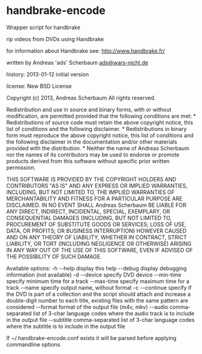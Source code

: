 handbrake-encode
================

Wrapper script for handbrake

rip videos from DVDs using Handbrake

for information about Handbrake see: http://www.handbrake.fr/


written by Andreas 'ads' Scherbaum <ads@wars-nicht.de>

history:
 2013-01-12                initial version


license: New BSD License


Copyright (c) 2013, Andreas Scherbaum
All rights reserved.

Redistribution and use in source and binary forms, with or without
modification, are permitted provided that the following conditions are met:
    * Redistributions of source code must retain the above copyright
      notice, this list of conditions and the following disclaimer.
    * Redistributions in binary form must reproduce the above copyright
      notice, this list of conditions and the following disclaimer in the
      documentation and/or other materials provided with the distribution.
    * Neither the name of Andreas Scherbaum nor the
      names of its contributors may be used to endorse or promote products
      derived from this software without specific prior written permission.

THIS SOFTWARE IS PROVIDED BY THE COPYRIGHT HOLDERS AND CONTRIBUTORS "AS IS" AND
ANY EXPRESS OR IMPLIED WARRANTIES, INCLUDING, BUT NOT LIMITED TO, THE IMPLIED
WARRANTIES OF MERCHANTABILITY AND FITNESS FOR A PARTICULAR PURPOSE ARE
DISCLAIMED. IN NO EVENT SHALL Andreas Scherbaum BE LIABLE FOR ANY
DIRECT, INDIRECT, INCIDENTAL, SPECIAL, EXEMPLARY, OR CONSEQUENTIAL DAMAGES
(INCLUDING, BUT NOT LIMITED TO, PROCUREMENT OF SUBSTITUTE GOODS OR SERVICES;
LOSS OF USE, DATA, OR PROFITS; OR BUSINESS INTERRUPTION) HOWEVER CAUSED AND
ON ANY THEORY OF LIABILITY, WHETHER IN CONTRACT, STRICT LIABILITY, OR TORT
(INCLUDING NEGLIGENCE OR OTHERWISE) ARISING IN ANY WAY OUT OF THE USE OF THIS
SOFTWARE, EVEN IF ADVISED OF THE POSSIBILITY OF SUCH DAMAGE.




Available options:
 -h --help       display this help
    --debug      display debugging information (not available)
 -d --device     specify DVD device
    --min-time   specify minimum time for a track
    --max-time   specify maximum time for a track
    --name       specify output name, without format
 -c --continue   specify if the DVD is part of a collection and the
                 script should attach and increase a double-digit number
                 to each title, existing files with the same pattern
                 are considered
    --format     format of the output file (m4v, mkv)
    --audio      comma-separated list of 3-char language codes where the
                 audio track is to include in the output file
    --subtitle   comma-separated list of 3-char language codes where the
                 subtitle is to include in the output file

If ~/.handbrake-encode.conf exists it will be parsed before applying
commandline options

